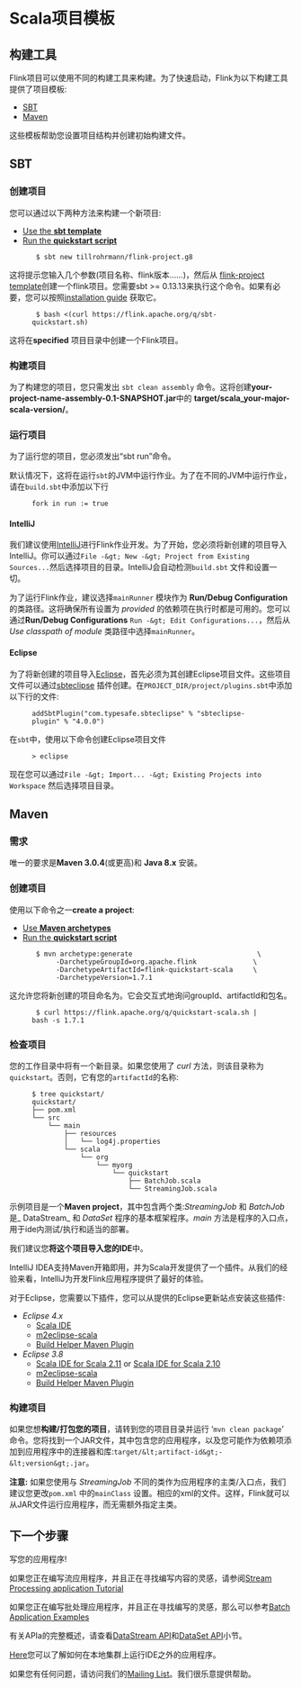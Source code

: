 

# Scala项目模板

## 构建工具

Flink项目可以使用不同的构建工具来构建。为了快速启动，Flink为以下构建工具提供了项目模板:

*   [SBT](#sbt)
*   [Maven](#maven)

这些模板帮助您设置项目结构并创建初始构建文件。

## SBT

### 创建项目

您可以通过以下两种方法来构建一个新项目:

*   [Use the **sbt template**](#sbt_template)
*   [Run the **quickstart script**](#quickstart-script-sbt)

<figure class="highlight">

```
 $ sbt new tillrohrmann/flink-project.g8 
```

</figure>

这将提示您输入几个参数(项目名称、flink版本……)，然后从 [flink-project template](https://github.com/tillrohrmann/flink-project.g8)创建一个flink项目。您需要sbt >= 0.13.13来执行这个命令。如果有必要，您可以按照[installation guide](http://www.scala-sbt.org/download.html) 获取它。

<figure class="highlight">

```
 $ bash <(curl https://flink.apache.org/q/sbt-quickstart.sh) 
```

</figure>

这将在**specified** 项目目录中创建一个Flink项目。

### 构建项目

为了构建您的项目，您只需发出 `sbt clean assembly` 命令。这将创建**your-project-name-assembly-0.1-SNAPSHOT.jar**中的 **target/scala_your-major-scala-version/**。

### 运行项目

为了运行您的项目，您必须发出“sbt run”命令。

默认情况下，这将在运行`sbt`的JVM中运行作业。为了在不同的JVM中运行作业，请在`build.sbt`中添加以下行

<figure class="highlight">

```
fork in run := true
```

</figure>

#### IntelliJ

我们建议使用[IntelliJ](https://www.jetbrains.com/idea/)进行Flink作业开发。为了开始，您必须将新创建的项目导入IntelliJ。你可以通过`File -&gt; New -&gt; Project from Existing Sources...`然后选择项目的目录。IntelliJ会自动检测`build.sbt` 文件和设置一切。

为了运行Flink作业，建议选择`mainRunner` 模块作为 **Run/Debug Configuration**的类路径。这将确保所有设置为 _provided_ 的依赖项在执行时都是可用的。您可以通过**Run/Debug Configurations** `Run -&gt; Edit Configurations...`，然后从 _Use classpath of module_ 类路径中选择`mainRunner`。

#### Eclipse

为了将新创建的项目导入[Eclipse](https://eclipse.org/)，首先必须为其创建Eclipse项目文件。这些项目文件可以通过[sbteclipse](https://github.com/typesafehub/sbteclipse) 插件创建。在`PROJECT_DIR/project/plugins.sbt`中添加以下行的文件:

<figure class="highlight">

```
addSbtPlugin("com.typesafe.sbteclipse" % "sbteclipse-plugin" % "4.0.0")
```

</figure>

在`sbt`中，使用以下命令创建Eclipse项目文件

<figure class="highlight">

```
> eclipse
```

</figure>

现在您可以通过`File -&gt; Import... -&gt; Existing Projects into Workspace` 然后选择项目目录。

## Maven

### 需求

唯一的要求是**Maven 3.0.4**(或更高)和 **Java 8.x** 安装。

### 创建项目

使用以下命令之一**create a project**:

*   [Use **Maven archetypes**](#maven-archetype)
*   [Run the **quickstart script**](#quickstart-script)

<figure class="highlight">

```
 $ mvn archetype:generate                               \
      -DarchetypeGroupId=org.apache.flink              \
      -DarchetypeArtifactId=flink-quickstart-scala     \
      -DarchetypeVersion=1.7.1 
```

</figure>

这允许您将新创建的项目命名为。它会交互式地询问groupId、artifactId和包名。

<figure class="highlight">

```
 $ curl https://flink.apache.org/q/quickstart-scala.sh | bash -s 1.7.1
```

</figure>

### 检查项目

您的工作目录中将有一个新目录。如果您使用了 _curl_ 方法，则该目录称为 `quickstart`。否则，它有您的`artifactId`的名称:

<figure class="highlight">

```
$ tree quickstart/
quickstart/
├── pom.xml
└── src
    └── main
        ├── resources
        │   └── log4j.properties
        └── scala
            └── org
                └── myorg
                    └── quickstart
                        ├── BatchJob.scala
                        └── StreamingJob.scala
```

</figure>

示例项目是一个**Maven project**，其中包含两个类:_StreamingJob_ 和 _BatchJob_ 是_ DataStream_ 和 _DataSet_ 程序的基本框架程序。_main_ 方法是程序的入口点，用于ide内测试/执行和适当的部署。

我们建议您**将这个项目导入您的IDE**中。

IntelliJ IDEA支持Maven开箱即用，并为Scala开发提供了一个插件。从我们的经验来看，IntelliJ为开发Flink应用程序提供了最好的体验。

对于Eclipse，您需要以下插件，您可以从提供的Eclipse更新站点安装这些插件:

*   _Eclipse 4.x_
    *   [Scala IDE](http://download.scala-ide.org/sdk/lithium/e44/scala211/stable/site)
    *   [m2eclipse-scala](http://alchim31.free.fr/m2e-scala/update-site)
    *   [Build Helper Maven Plugin](https://repo1.maven.org/maven2/.m2e/connectors/m2eclipse-buildhelper/0.15.0/N/0.15.0.201207090124/)
*   _Eclipse 3.8_
    *   [Scala IDE for Scala 2.11](http://download.scala-ide.org/sdk/helium/e38/scala211/stable/site) or [Scala IDE for Scala 2.10](http://download.scala-ide.org/sdk/helium/e38/scala210/stable/site)
    *   [m2eclipse-scala](http://alchim31.free.fr/m2e-scala/update-site)
    *   [Build Helper Maven Plugin](https://repository.sonatype.org/content/repositories/forge-sites/m2e-extras/0.14.0/N/0.14.0.201109282148/)

### 构建项目

如果您想**构建/打包您的项目**，请转到您的项目目录并运行 ‘`mvn clean package`’ 命令。您将找到一个JAR文件，其中包含您的应用程序，以及您可能作为依赖项添加到应用程序中的连接器和库:`target/&lt;artifact-id&gt;-&lt;version&gt;.jar`。

**注意:** 如果您使用与 _StreamingJob_ 不同的类作为应用程序的主类/入口点，我们建议您更改`pom.xml` 中的`mainClass` 设置。相应的xml的文件。这样，Flink就可以从JAR文件运行应用程序，而无需额外指定主类。

## 下一个步骤

写您的应用程序!

如果您正在编写流应用程序，并且正在寻找编写内容的灵感，请参阅[Stream Processing application Tutorial](//ci.apache.org/projects/flink/flink-docs-release-1.7/tutorials/datastream_api.html#writing-a-flink-program)

如果您正在编写批处理应用程序，并且正在寻找编写的灵感，那么可以参考[Batch Application Examples](//ci.apache.org/projects/flink/flink-docs-release-1.7/dev/batch/examples.html)

有关APIa的完整概述，请查看[DataStream API](//ci.apache.org/projects/flink/flink-docs-release-1.7/dev/datastream_api.html)和[DataSet API](//ci.apache.org/projects/flink/flink-docs-release-1.7/dev/batch/index.html)小节。

[Here](//ci.apache.org/projects/flink/flink-docs-release-1.7/tutorials/local_setup.html)您可以了解如何在本地集群上运行IDE之外的应用程序。

如果您有任何问题，请访问我们的[Mailing List](http://mail-archives.apache.org/mod_mbox/flink-user/)。我们很乐意提供帮助。

